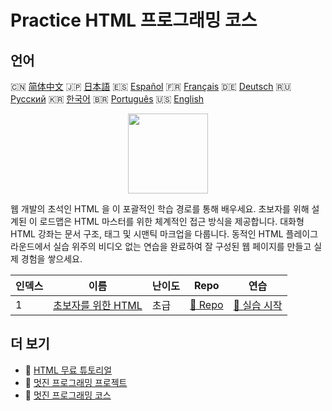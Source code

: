 # Practice HTML 프로그래밍 코스

## 언어

🇨🇳 [简体中文](README_zh.md) 🇯🇵 [日本語](README_ja.md) 🇪🇸 [Español](README_es.md) 🇫🇷 [Français](README_fr.md) 🇩🇪 [Deutsch](README_de.md) 🇷🇺 [Русский](README_ru.md) 🇰🇷 [한국어](README_ko.md) 🇧🇷 [Português](README_pt.md) 🇺🇸 [English](README.md) 

<div align="center">
<img width="128px" src="https://file.labex.io/path/NrasuEoAvSam.png">
</div>

웹 개발의 초석인 HTML 을 이 포괄적인 학습 경로를 통해 배우세요. 초보자를 위해 설계된 이 로드맵은 HTML 마스터를 위한 체계적인 접근 방식을 제공합니다. 대화형 HTML 강좌는 문서 구조, 태그 및 시맨틱 마크업을 다룹니다. 동적인 HTML 플레이그라운드에서 실습 위주의 비디오 없는 연습을 완료하여 잘 구성된 웹 페이지를 만들고 실제 경험을 쌓으세요.

|   인덱스 | 이름                                                                 | 난이도   | Repo                                                        | 연습                                                           |
|----------|----------------------------------------------------------------------|----------|-------------------------------------------------------------|----------------------------------------------------------------|
|        1 | [초보자를 위한 HTML](https://labex.io/ko/courses/html-for-beginners) | 초급     | [🔗 Repo](https://github.com/labex-labs/html-for-beginners) | [🚀 실습 시작](https://labex.io/ko/courses/html-for-beginners) |

## 더 보기

- 🔗 [HTML 무료 튜토리얼](https://github.com/labex-labs/html-free-tutorials)
- 🔗 [멋진 프로그래밍 프로젝트](https://github.com/labex-labs/awesome-programming-projects)
- 🔗 [멋진 프로그래밍 코스](https://github.com/labex-labs/awesome-programming-courses)

